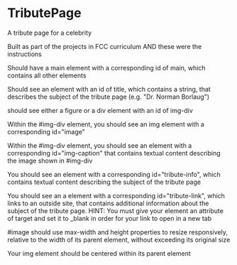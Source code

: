 # TributePage
A tribute  page for a celebrity

Built as part of the projects in FCC curriculum AND these were the instructions

Should have a main element with a corresponding id of main, which contains all other elements

Should see an element with an id of title, which contains a string, that describes the subject of the tribute page (e.g. "Dr. Norman Borlaug")

should see either a figure or a div element with an id of img-div

Within the #img-div element, you should see an img element with a corresponding id="image"

Within the #img-div element, you should see an element with a corresponding id="img-caption" that contains textual content describing the image shown in #img-div

You should see an element with a corresponding id="tribute-info", which contains textual content describing the subject of the tribute page

You should see an a element with a corresponding id="tribute-link", which links to an outside site, that contains additional information about the subject of the tribute page. HINT: You must give your element an attribute of target and set it to _blank in order for your link to open in a new tab

#image should use max-width and height properties to resize responsively, relative to the width of its parent element, without exceeding its original size

Your img element should be centered within its parent element



